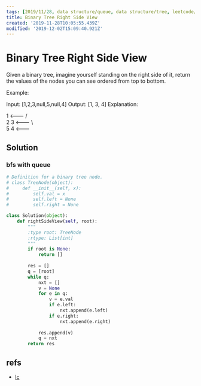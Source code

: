 ```yaml
---
tags: [2019/11/28, data structure/queue, data structure/tree, leetcode/199, method/traversal/level]
title: Binary Tree Right Side View
created: '2019-11-28T10:05:55.439Z'
modified: '2019-12-02T15:09:40.921Z'
---
```


# Binary Tree Right Side View

Given a binary tree, imagine yourself standing on the right side of it, return the values of the nodes you can see ordered from top to bottom.

Example:

Input: [1,2,3,null,5,null,4]
Output: [1, 3, 4]
Explanation:

   1            <---
 /   \
2     3         <---
 \     \
  5     4       <---


## Solution

### bfs with queue

```python
# Definition for a binary tree node.
# class TreeNode(object):
#     def __init__(self, x):
#         self.val = x
#         self.left = None
#         self.right = None

class Solution(object):
    def rightSideView(self, root):
        """
        :type root: TreeNode
        :rtype: List[int]
        """
        if root is None:
            return []
        
        res = []
        q = [root]
        while q:
            nxt = []
            v = None
            for e in q:
                v = e.val
                if e.left:
                    nxt.append(e.left)
                if e.right:
                    nxt.append(e.right)
            
            res.append(v)
            q = nxt
        return res
```

## refs

* [lc](https://leetcode.com/problems/binary-tree-right-side-view/)
